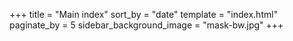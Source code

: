 +++
title = "Main index"
sort_by = "date"
template = "index.html"
paginate_by = 5
sidebar_background_image = "mask-bw.jpg"
+++
